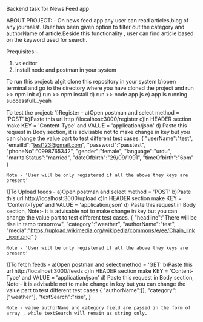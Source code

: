 Backend task for News Feed app 

ABOUT PROJECT: - On news feed app any user can read articles,blog of any journalist. User has been given option to filter out the category and authorName of article.Beside this functionality , user can find article based on the keyword used for search.

Prequisites:-
1) vs editor
2) install node and postman in your system

To run this project:
a)git clone this repository in your system 
b)open terminal and go to the directory where you have cloned the project and run >> npm init
c) run >> npm install
d) run >> node app.js
e) app is running successfull...yeah

To test the project:
1)Register - 
    a)Open postman and select method = 'POST'
    b)Paste this url http://localhost:3000/register
    c)In HEADER section make KEY = 'Content-Type' and VALUE = 'application/json'
    d) Paste this request in Body section, it is advisable not to make change in key but you can change the value part to test different test cases.
    {
    "userName":"test",
    "emailId":"test123@gmail.com",
    "password":"passtest",
    "phoneNo":"0998765342",
    "gender":"female",
    "language":"urdu",
    "maritalStatus":"married",
    "dateOfbirth":"29/09/1991",
    "timeOfbirth":"6pm"
    }

    Note - 'User will be only registered if all the above they keys are present'

1)To Upload feeds - 
    a)Open postman and select method = 'POST'
    b)Paste this url http://localhost:3000/upload
    c)In HEADER section make KEY = 'Content-Type' and VALUE = 'application/json'
    d) Paste this request in Body section,
    Note:-  it is advisable not to make change in key but you can change the value part to test different test cases.
    {
    "headline":"There will be rise in temp tomorrow",
    "category":"weather",
    "authorName":"test",
    "media":"https://upload.wikimedia.org/wikipedia/commons/e/ee/Chain_link_icon.png"
    }

    Note - 'User will be only registered if all the above they keys are present'


1)To fetch feeds - 
    a)Open postman and select method = 'GET'
    b)Paste this url http://localhost:3000/feeds
    c)In HEADER section make KEY = 'Content-Type' and VALUE = 'application/json'
    d) Paste this request in Body section,
    Note:-  it is advisable not to make change in key but you can change the value part to test different test cases
    {
    "authorName":[],
    "category":["weather"],
    "textSearch":"rise",
    }

    Note - value authorName and category field are passed in the form of array , while textSearch will remain as string only.

